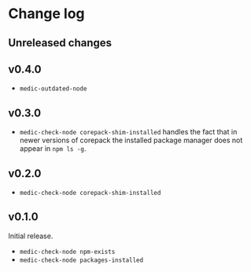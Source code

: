 # Change log

## Unreleased changes

## v0.4.0

- `medic-outdated-node`

## v0.3.0

- `medic-check-node corepack-shim-installed` handles the fact that in newer versions of corepack
  the installed package manager does not appear in `npm ls -g`.

## v0.2.0

- `medic-check-node corepack-shim-installed`

## v0.1.0

Initial release.

- `medic-check-node npm-exists`
- `medic-check-node packages-installed`

